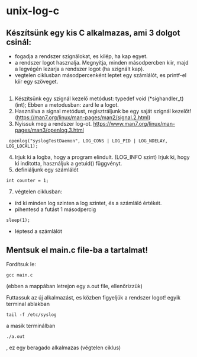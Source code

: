 # unix-log-c

## Készítsünk egy kis C alkalmazas, ami 3 dolgot csinál:
* fogadja a rendszer szignálokat, es kilép, ha kap egyet.
* a rendszer logot hasznalja. Megnyitja, minden másodpercben kiir, majd a legvégén lezarja a rendszer logot (ha szignált kap).
* vegtelen ciklusban másodpercenként leptet egy számlálót, es printf-el kiír egy szöveget.

##
1. Készítsünk egy szignál kezelő metódust: typedef void (*sighandler_t)(int); Ebben a metodusban: zard le a logot.
2. Használva a signal metódust, regisztráljunk be egy saját szignál kezelőt!
(https://man7.org/linux/man-pages/man2/signal.2.html)
3. Nyissuk meg a rendszer log-ot. https://www.man7.org/linux/man-pages/man3/openlog.3.html 
```
 openlog("syslogTestDaemon", LOG_CONS | LOG_PID | LOG_NDELAY, LOG_LOCAL1);
```
4. Irjuk ki a logba, hogy a program elindult. (LOG_INFO szint) Irjuk ki, hogy ki inditotta, használjuk a getuid() függvényt.
5. definiáljunk egy számlálót
```
int counter = 1;
```
7. végtelen ciklusban: 
* írd ki minden log szinten a log szintet, és a számláló értékét.
* pihentesd a futást 1 másodpercig
```
sleep(1);
```
* léptesd a számlálót


## Mentsuk el main.c file-ba a tartalmat!
Fordítsuk le: 
```
gcc main.c
```
(ebben a mappában letrejon egy a.out file, ellenőrizzük)


Futtassuk az új alkalmazást, es közben figyeljük a rendszer logot!
egyik terminal ablakban 
```
tail -f /etc/syslog
```
a masik terminálban 
```
./a.out
```
, ez egy beragado alkalmazas (végtelen ciklus)
